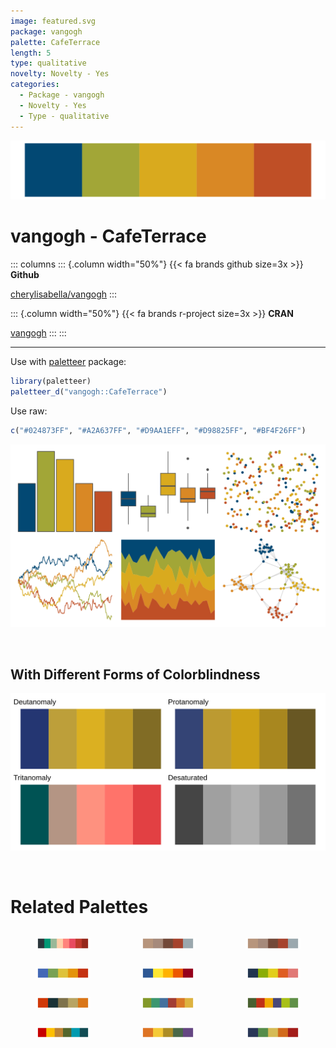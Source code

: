 ```yaml
---
image: featured.svg
package: vangogh
palette: CafeTerrace
length: 5
type: qualitative
novelty: Novelty - Yes
categories:
  - Package - vangogh
  - Novelty - Yes
  - Type - qualitative
---
```


![](featured.svg)

# vangogh - CafeTerrace 

::: columns
::: {.column width="50%"}
{{< fa brands github size=3x >}}
**Github**

[cherylisabella/vangogh](https://github.com/cherylisabella/vangogh)
:::

::: {.column width="50%"}
{{< fa brands r-project size=3x >}}
**CRAN**

[vangogh](https://CRAN.R-project.org/package=vangogh)
:::
:::

<hr> 

Use with [paletteer](https://emilhvitfeldt.github.io/paletteer/) package:

```r
library(paletteer)
paletteer_d("vangogh::CafeTerrace")
```

Use raw:

```r
c("#024873FF", "#A2A637FF", "#D9AA1EFF", "#D98825FF", "#BF4F26FF")
``` 

![](examples.png) 

  <br>
  
  ## With Different Forms of Colorblindness
  
  ![](colorblind.svg) 

<br>

# Related Palettes

<div class="list" style="display: grid; grid-template-columns: auto auto auto;"> <figure class="figure">
<a href="../../awtools/a_palette/"> <img src="../../awtools/a_palette/featured.svg" style="width: 100%;" class="figure-img"></a>
</figure> <figure class="figure">
<a href="../../ButterflyColors/hamadryas_feronia/"> <img src="../../ButterflyColors/hamadryas_feronia/featured.svg" style="width: 100%;" class="figure-img"></a>
</figure> <figure class="figure">
<a href="../../ButterflyColors/hamadryas_feronia/"> <img src="../../ButterflyColors/hamadryas_feronia/featured.svg" style="width: 100%;" class="figure-img"></a>
</figure> <figure class="figure">
<a href="../../lisa/RobertDelaunay/"> <img src="../../lisa/RobertDelaunay/featured.svg" style="width: 100%;" class="figure-img"></a>
</figure> <figure class="figure">
<a href="../../soilpalettes/redox2/"> <img src="../../soilpalettes/redox2/featured.svg" style="width: 100%;" class="figure-img"></a>
</figure> <figure class="figure">
<a href="../../lisa/PaulGauguin/"> <img src="../../lisa/PaulGauguin/featured.svg" style="width: 100%;" class="figure-img"></a>
</figure> <figure class="figure">
<a href="../../rtist/munch/"> <img src="../../rtist/munch/featured.svg" style="width: 100%;" class="figure-img"></a>
</figure> <figure class="figure">
<a href="../../ggthemes/excel_Organic/"> <img src="../../ggthemes/excel_Organic/featured.svg" style="width: 100%;" class="figure-img"></a>
</figure> <figure class="figure">
<a href="../../ochRe/lorikeet/"> <img src="../../ochRe/lorikeet/featured.svg" style="width: 100%;" class="figure-img"></a>
</figure> <figure class="figure">
<a href="../../calecopal/kelp1/"> <img src="../../calecopal/kelp1/featured.svg" style="width: 100%;" class="figure-img"></a>
</figure> <figure class="figure">
<a href="../../calecopal/superbloom2/"> <img src="../../calecopal/superbloom2/featured.svg" style="width: 100%;" class="figure-img"></a>
</figure> <figure class="figure">
<a href="../../lisa/GeneDavis/"> <img src="../../lisa/GeneDavis/featured.svg" style="width: 100%;" class="figure-img"></a>
</figure> 
</div>
